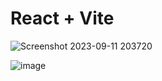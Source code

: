 # React + Vite

![Screenshot 2023-09-11 203720](https://github.com/aniketjha9179/currencyConvertor/assets/84675061/a9ef1931-177d-414c-bc98-3a42ee4502c3)

![image](https://github.com/aniketjha9179/currencyConvertor/assets/84675061/aa048737-9750-422c-8d44-ca493f9b7c05)

